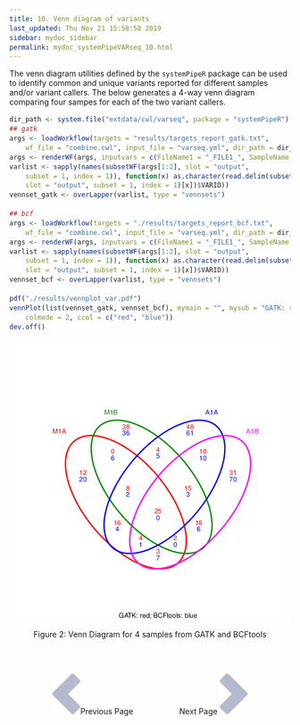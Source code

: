 ```yaml
---
title: 10. Venn diagram of variants
last_updated: Thu Nov 21 15:58:58 2019
sidebar: mydoc_sidebar
permalink: mydoc_systemPipeVARseq_10.html
---
```


The venn diagram utilities defined by the `systemPipeR` package can be used to
identify common and unique variants reported for different samples
and/or variant callers. The below generates a 4-way venn diagram
comparing four sampes for each of the two variant callers.


```r
dir_path <- system.file("extdata/cwl/varseq", package = "systemPipeR")
## gatk
args <- loadWorkflow(targets = "results/targets_report_gatk.txt", 
    wf_file = "combine.cwl", input_file = "varseq.yml", dir_path = dir_path)
args <- renderWF(args, inputvars = c(FileName1 = "_FILE1_", SampleName = "_SampleName_"))
varlist <- sapply(names(subsetWF(args[1:2], slot = "output", 
    subset = 1, index = 1)), function(x) as.character(read.delim(subsetWF(args[1:2], 
    slot = "output", subset = 1, index = 1)[x])$VARID))
vennset_gatk <- overLapper(varlist, type = "vennsets")

## bcf
args <- loadWorkflow(targets = "./results/targets_report_bcf.txt", 
    wf_file = "combine.cwl", input_file = "varseq.yml", dir_path = dir_path)
args <- renderWF(args, inputvars = c(FileName1 = "_FILE1_", SampleName = "_SampleName_"))
varlist <- sapply(names(subsetWF(args[1:2], slot = "output", 
    subset = 1, index = 1)), function(x) as.character(read.delim(subsetWF(args[1:2], 
    slot = "output", subset = 1, index = 1)[x])$VARID))
vennset_bcf <- overLapper(varlist, type = "vennsets")

pdf("./results/vennplot_var.pdf")
vennPlot(list(vennset_gatk, vennset_bcf), mymain = "", mysub = "GATK: red; BCFtools: blue", 
    colmode = 2, ccol = c("red", "blue"))
dev.off()
```

![](./pages/mydoc/systemPipeVARseq_files/vennplot_var.png)
<div align="center">Figure 2: Venn Diagram for 4 samples from GATK and BCFtools</div>


<br><br><center><a href="mydoc_systemPipeVARseq_09.html"><img src="images/left_arrow.png" alt="Previous page."></a>Previous Page &nbsp; &nbsp; &nbsp; &nbsp; &nbsp; &nbsp; &nbsp; &nbsp; &nbsp; &nbsp; Next Page
<a href="mydoc_systemPipeVARseq_11.html"><img src="images/right_arrow.png" alt="Next page."></a></center>
